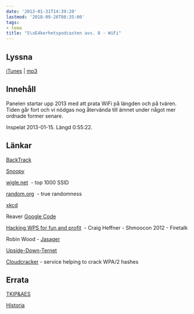 ```yaml
---
date: '2013-01-31T14:39:20'
lastmod: '2018-09-26T08:35:00'
tags:
- tema
title: "S\xE4kerhetspodcasten avs. 8 - WiFi"
---
```

## Lyssna

[iTunes](https://itunes.apple.com/se/podcast/sakerhetspodcasten/id576469997?l=en&mt=2)  \| [mp3](http://traffic.libsyn.com/sakerhetspodcasten/Podcast_7.mp3)

## Innehåll

Panelen startar upp 2013 med att prata WiFi på längden och på tvären. Tiden går fort
och vi nödgas nog återvända till ämnet under något mer ordnade former senare.

Inspelat 2013-01-15. Längd 0:55:22.

## Länkar

[BackTrack](http://www.backtrack-linux.org/)

[Snoopy](http://www.sensepost.com/blog/7557.html)

[wigle.net](http://wigle.net/)  - top 1000 SSID

[random.org](http://www.random.org)  - true randomness

[xkcd](http://xkcd.com/936/)

Reaver [Google Code](https://code.google.com/p/reaver-wps/)

[Hacking WPS for fun and profit](http://vimeo.com/35980306)  - Craig Heffner - Shmoocon 2012 - Firetalk

Robin Wood - [Jasager](http://www.digininja.org/jasager/)

[Upside-Down-Ternet](http://www.ex-parrot.com/pete/upside-down-ternet.html)

[Cloudcracker](https://www.cloudcracker.com/)  - service helping to crack WPA/2 hashes

## Errata

[TKIP&AES](http://en.wikipedia.org/wiki/Wi-Fi_Protected_Access)

[Historia](http://en.wikipedia.org/wiki/History_of_IEEE_802.11#History)

